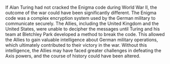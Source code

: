 If Alan Turing had not cracked the Enigma code during World War II, the outcome of the war could have been significantly different. The Enigma code was a complex encryption system used by the German military to communicate securely. The Allies, including the United Kingdom and the United States, were unable to decipher the messages until Turing and his team at Bletchley Park developed a method to break the code. This allowed the Allies to gain valuable intelligence about German military operations, which ultimately contributed to their victory in the war. Without this intelligence, the Allies may have faced greater challenges in defeating the Axis powers, and the course of history could have been altered.